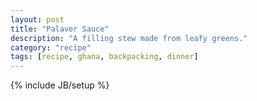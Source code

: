 ```yaml
---
layout: post
title: "Palaver Sauce"
description: "A filling stew made from leafy greens."
category: "recipe"
tags: [recipe, ghana, backpacking, dinner]
---
```

{% include JB/setup %}
